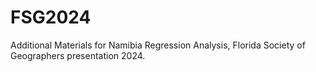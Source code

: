# FSG2024
Additional Materials for Namibia Regression Analysis, Florida Society of Geographers presentation 2024.
